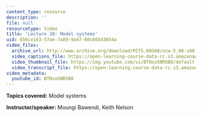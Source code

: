 ```yaml
---
content_type: resource
description: ''
file: null
resourcetype: Video
title: 'Lecture 28: Model systems'
uid: 656ce163-57ae-7a89-9a47-60c66543654a
video_files:
  archive_url: http://www.archive.org/download/MIT5.60S08/ocw-5_60-s08-lec28_300k.mp4
  video_captions_file: https://open-learning-course-data-rc.s3.amazonaws.com/5-60-thermodynamics-kinetics-spring-2008/5750e729da0455a3be0e0e3960128d9b_BTNsoSNR5B0.vtt
  video_thumbnail_file: https://img.youtube.com/vi/BTNsoSNR5B0/default.jpg
  video_transcript_file: https://open-learning-course-data-rc.s3.amazonaws.com/5-60-thermodynamics-kinetics-spring-2008/a48f66f75209c904d98e034be688ebe2_BTNsoSNR5B0.pdf
video_metadata:
  youtube_id: BTNsoSNR5B0
---
```


**Topics covered:** Model systems

**Instructor/speaker:** Moungi Bawendi, Keith Nelson